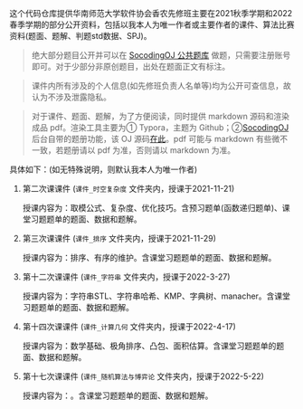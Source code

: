 这个代码仓库提供华南师范大学软件协会香农先修班主要在2021秋季学期和2022春季学期的部分公开资料，包括以我本人为唯一作者或主要作者的课件、算法比赛资料(题面、题解、判题std数据、SPJ)。

> 绝大部分题目公开并可以在 [SocodingOJ 公共题库](https://oj.socoding.cn/problem/index) 做题，只需要注册账号即可。对于少部分非原创题目，出处在题面正文有标注。

> 课件内所有涉及的个人信息(如先修班负责人名单等)均为公开可查信息，故认为不涉及泄露隐私。

> 对于课件、题面、题解，为了方便阅读，同时提供 markdown 源码和渲染成品 pdf。渲染工具主要为① Typora，主题为 Github；②[SocodingOJ](https://oj.socoding.cn/) 后台自带的题册功能，该 OJ 源码[在此](https://github.com/scnu-socoding/scnuoj)。pdf 可能与 markdown 有些微不一致，若题册请以 pdf 为准，否则请以 markdown 为准。

具体如下：(如无特殊说明，则默认我本人为唯一作者)

1. 第二次课课件 (`课件_时空复杂度` 文件夹内，授课于2021-11-21)

   授课内容为：取模公式、复杂度、优化技巧。含预习题单(函数递归题单)、课堂习题题单的题面、数据和题解。

2. 第三次课课件 (`课件_排序` 文件夹内，授课于2021-11-29)

   授课内容为：排序、有序的维护。含课堂习题题单的题面、数据和题解。

3. 第十二次课课件 (`课件_字符串` 文件夹内，授课于2022-3-27)

   授课内容为：字符串STL、字符串哈希、KMP、字典树、manacher。含课堂习题题单的题面、数据和题解。

4. 第十四次课课件 (`课件_计算几何` 文件夹内，授课于2022-4-17)

   授课内容为：数学基础、极角排序、凸包、面积估算。含课堂习题题单的题面、数据和题解。

5. 第十七次课课件 (`课件_随机算法与博弈论` 文件夹内，授课于2022-5-22)

   授课内容为：。含课堂习题题单的题面、数据和题解。


